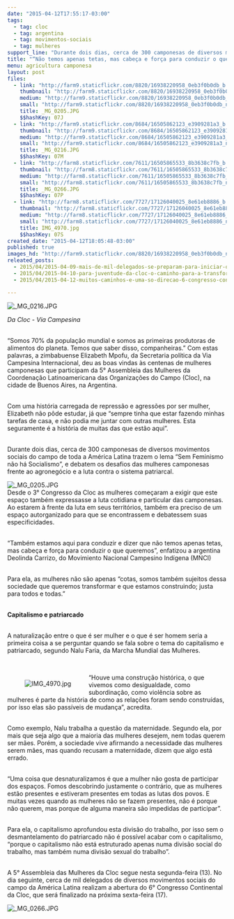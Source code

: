```yaml
---
date: "2015-04-12T17:55:17-03:00"
tags:
  - tag: cloc
  - tag: argentina
  - tag: movimentos-sociais
  - tag: mulheres
support_line: "Durante dois dias, cerca de 300 camponesas de diversos movimentos sociais da América Latina participam da 5° Assembleia das Mulheres da Cloc."
title: "“Não temos apenas tetas, mas cabeça e força para conduzir o que queremos”\n"
menu: agricultura camponesa
layout: post
files:
  - link: "http://farm9.staticflickr.com/8820/16938220958_0eb3f0b0db_b.jpg"
    thumbnail: "http://farm9.staticflickr.com/8820/16938220958_0eb3f0b0db_t.jpg"
    medium: "http://farm9.staticflickr.com/8820/16938220958_0eb3f0b0db_z.jpg"
    small: "http://farm9.staticflickr.com/8820/16938220958_0eb3f0b0db_n.jpg"
    title: _MG_0205.JPG
    $$hashKey: 07J
  - link: "http://farm9.staticflickr.com/8684/16505862123_e3909281a3_b.jpg"
    thumbnail: "http://farm9.staticflickr.com/8684/16505862123_e3909281a3_t.jpg"
    medium: "http://farm9.staticflickr.com/8684/16505862123_e3909281a3_z.jpg"
    small: "http://farm9.staticflickr.com/8684/16505862123_e3909281a3_n.jpg"
    title: _MG_0216.JPG
    $$hashKey: 07M
  - link: "http://farm8.staticflickr.com/7611/16505865533_8b3638c7fb_b.jpg"
    thumbnail: "http://farm8.staticflickr.com/7611/16505865533_8b3638c7fb_t.jpg"
    medium: "http://farm8.staticflickr.com/7611/16505865533_8b3638c7fb_z.jpg"
    small: "http://farm8.staticflickr.com/7611/16505865533_8b3638c7fb_n.jpg"
    title: _MG_0266.JPG
    $$hashKey: 07P
  - link: "http://farm8.staticflickr.com/7727/17126040025_8e61eb8886_b.jpg"
    thumbnail: "http://farm8.staticflickr.com/7727/17126040025_8e61eb8886_t.jpg"
    medium: "http://farm8.staticflickr.com/7727/17126040025_8e61eb8886_z.jpg"
    small: "http://farm8.staticflickr.com/7727/17126040025_8e61eb8886_n.jpg"
    title: IMG_4970.jpg
    $$hashKey: 07S
created_date: "2015-04-12T18:05:48-03:00"
published: true
images_hd: "http://farm9.staticflickr.com/8820/16938220958_0eb3f0b0db_n.jpg"
releated_posts:
  - 2015/04/2015-04-09-mais-de-mil-delegados-se-preparam-para-iniciar-o-6-congresso-continental-da-cloc.md
  - 2015/04/2015-04-10-para-juventude-da-cloc-o-caminho-para-a-transformacao-e-a-organizacao.md
  - 2015/04/2015-04-12-muitos-caminhos-e-uma-so-direcao-6-congresso-continental-da-cloc.md

---
```

<p><img alt="_MG_0216.JPG" src="http://farm9.staticflickr.com/8684/16505862123_e3909281a3_b.jpg" /></p>

<p><em>Da Cloc - Via Campesina</em></p>

<p><br />
&ldquo;Somos 70% da popula&ccedil;&atilde;o mundial e somos as primeiras produtoras de alimentos do planeta. Temos que saber disso, companheiras.&rdquo; Com estas palavras, a zimbabuense Elizabeth Mpofu, da Secretaria pol&iacute;tica da Via Campesina Internacional, deu as boas vindas &agrave;s centenas de mulheres camponesas que participam da 5&deg; Assembleia das Mulheres da Coordena&ccedil;&atilde;o Latinoamericana das Organiza&ccedil;&otilde;es do Campo (Cloc), na cidade de Buenos Aires, na Argentina.</p>

<p><br />
Com uma hist&oacute;ria carregada de repress&atilde;o e agress&otilde;es por ser mulher, Elizabeth n&atilde;o p&ocirc;de estudar, j&aacute; que &ldquo;sempre tinha que estar fazendo minhas tarefas de casa, e n&atilde;o podia me juntar com outras mulheres. Esta seguramente &eacute; a hist&oacute;ria de muitas das que est&atilde;o aqui&rdquo;.&nbsp;</p>

<p><br />
Durante dois dias, cerca de 300 camponesas de diversos movimentos sociais do campo de toda a Am&eacute;rica Latina trazem o lema &ldquo;Sem Feminismo n&atilde;o h&aacute; Socialismo&rdquo;, e debatem os desafios das mulheres camponesas frente ao agroneg&oacute;cio e a luta contra o sistema patriarcal.</p>

<p><img alt="_MG_0205.JPG" src="http://farm9.staticflickr.com/8820/16938220958_0eb3f0b0db_b.jpg" /><br />
Desde o 3&deg; Congresso da Cloc as mulheres come&ccedil;aram a exigir que este espa&ccedil;o tamb&eacute;m expressasse a luta cotidiana e particular das camponesas. Ao estarem &agrave; frente da luta em seus territ&oacute;rios, tamb&eacute;m era preciso de um espa&ccedil;o autorganizado para que se encontrassem e debatessem suas especificidades.</p>

<p><br />
&ldquo;Tamb&eacute;m estamos aqui para conduzir e dizer que n&atilde;o temos apenas tetas, mas cabe&ccedil;a e for&ccedil;a para conduzir o que queremos&rdquo;, enfatizou a argentina Deolinda Carrizo, do Movimiento Nacional Campesino Ind&iacute;gena (MNCI)</p>

<p><br />
Para ela, as mulheres n&atilde;o s&atilde;o apenas &ldquo;cotas, somos tamb&eacute;m sujeitos dessa sociedade que queremos transformar e que estamos construindo; justa para todos e todas.&rdquo;</p>

<p><br />
<strong>Capitalismo e patriarcado</strong></p>

<p><br />
A naturaliza&ccedil;&atilde;o entre o que &eacute; ser mulher e o que &eacute; ser homem seria a primeira coisa a se perguntar quando se fala sobre o tema do capitalismo e patriarcado, segundo Nalu Faria, da Marcha Mundial das Mulheres.&nbsp;</p>

<p>&nbsp;</p>

<figure class="image" style="float:left"><img alt="IMG_4970.jpg" src="http://farm8.staticflickr.com/7727/17126040025_8e61eb8886_b.jpg" />
<figcaption></figcaption>
</figure>

<p>&ldquo;Houve uma constru&ccedil;&atilde;o hist&oacute;rica, o que vivemos como desigualdade, como subordina&ccedil;&atilde;o, como viol&ecirc;ncia sobre as mulheres &eacute; parte da hist&oacute;ria de como as rela&ccedil;&otilde;es foram sendo constru&iacute;das, por isso elas s&atilde;o pass&iacute;veis de mudan&ccedil;a&rdquo;, acredita.</p>

<p><br />
Como exemplo, Nalu trabalha a quest&atilde;o da maternidade. Segundo ela, por mais que seja algo que a maioria das mulheres desejem, nem todas querem ser m&atilde;es. Por&eacute;m, a sociedade vive afirmando a necessidade das mulheres serem m&atilde;es, mas quando recusam a maternidade, dizem que algo est&aacute; errado.&nbsp;</p>

<p><br />
&ldquo;Uma coisa que desnaturalizamos &eacute; que a mulher n&atilde;o gosta de participar dos espa&ccedil;os. Fomos descobrindo justamente o contr&aacute;rio, que as mulheres est&atilde;o presentes e estiveram presentes em todas as lutas dos povos. E muitas vezes quando as mulheres n&atilde;o se fazem presentes, n&atilde;o &eacute; porque n&atilde;o querem, mas porque de alguma maneira s&atilde;o impedidas de participar&rdquo;.&nbsp;</p>

<p><br />
Para ela, o capitalismo aprofundou esta divis&atilde;o do trabalho, por isso sem o desmantelamento do patriarcado n&atilde;o &eacute; poss&iacute;vel acabar com o capitalismo, &ldquo;porque o capitalismo n&atilde;o est&aacute; estruturado apenas numa divis&atilde;o social do trabalho, mas tamb&eacute;m numa divis&atilde;o sexual do trabalho&rdquo;.</p>

<p><br />
A 5&deg; Assembleia das Mulheres da Cloc segue nesta segunda-feira (13). No dia seguinte, cerca de mil delegados de diversos movimentos sociais do campo da Am&eacute;rica Latina realizam a abertura do 6&deg; Congresso Continental da Cloc, que ser&aacute; finalizado na pr&oacute;xima sexta-feira (17).&nbsp;</p>

<p><img alt="_MG_0266.JPG" src="http://farm8.staticflickr.com/7611/16505865533_8b3638c7fb_b.jpg" /></p>

<p>&nbsp;</p>
